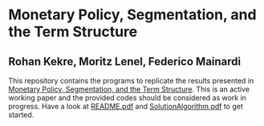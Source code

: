 # Monetary Policy, Segmentation, and the Term Structure
## Rohan Kekre, Moritz Lenel, Federico Mainardi 

This repository contains the programs to replicate the results presented in [Monetary Policy, Segmentation, and the Term Structure](https://drive.google.com/file/d/1WfUDnoByGWAV8ngvr0Zz_1M7GLWkETLo/view?usp=sharing). This is an active working paper and the provided codes should be considered as work in progress. Have a look at [README.pdf](https://github.com/KekreLenel/term) and [SolutionAlgorithm.pdf](https://github.com/KekreLenel/term) to get started.
